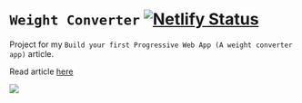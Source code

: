 # `Weight Converter`   [![Netlify Status](https://api.netlify.com/api/v1/badges/78f8a231-9dd8-45cc-a1b8-ebc86a48dcaf/deploy-status)](https://app.netlify.com/sites/bolaji-wc/deploys)

Project for my `Build your first Progressive Web App (A weight converter app)` article. <br>

Read article [here]()

![](https://res.cloudinary.com/iambeejayayo/image/upload/v1554065194/wc-app.png)
